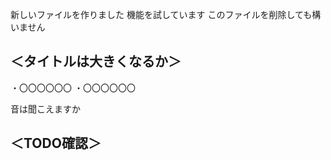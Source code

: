 新しいファイルを作りました
機能を試しています
このファイルを削除しても構いません

##  ＜タイトルは大きくなるか＞
・〇〇〇〇〇〇
・〇〇〇〇〇〇

音は聞こえますか

## ＜TODO確認＞

